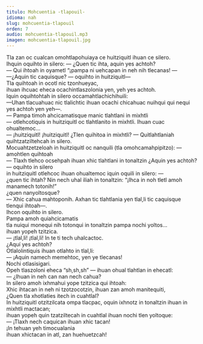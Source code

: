```yaml
---
titulo: Mohcuentia -tlapouil-
idioma: nah
slug: mohcuentia-tlapouil
orden: 7
audio: mohcuentia-tlapouil.mp3
imagen: mohcuentia-tlapouil.jpg
---
```


Tla zan oc cualcan omohtlapohuiaya ce huitziquitl ihuan ce silero.<br>
Ihquin oquihto in silero: — ¿Quen tic ihta, aquin yes achtoh?<br>
— Qui ihtoah in oyametl “¡pampa ni uehcapan in neh nih tlecanas! — <br>
—¿Aquin tic caquisque? — oquihto in huitziquitl—<br>
Tla quihtoah in ocotl nic tzonhueyac,<br>
ihuan ihcuac eheca ocachintlaszolonia yen, yeh yes achtoh. <br>
Iquin oquihtohtah in silero occamahtlachichihuili:<br>
—Uhan tlacuahuac nic tlalichtic ihuan ocachi chicahuac nuihqui qui nequi yes achtoh yen yeh—.<br>
— Pampa timoh ahcicamatisque manic tlahtlani in mixhtli<br>
— otlehcotiquis in huitziquitl oc tlahtlanito in mixhtli. Ihuan cuac ohualtemoc…<br>
— ¡huitziquitl! ¡huitziquitl! ¿Tlen quihitoa in mixhtli? — Quitlahtlaniah quihtzatziltehcah in silero.<br>
Mocuahtzetzeloah in huitziquitl oc nanquili (tla omohcamahpipitzo): — amohtlen quihtoah <br>
— Tlaxh tlehco ocsehpah ihuan xhic tlahtlani in tonaltzin ¿Aquin yes achtoh? — oquihto in silero<br>
in huitziquitl otlehcoc ihuan ohualtemoc iquin oquili in silero: — <br>
¿quen tic ihtah? Nin nech uhal iliah in tonaltzin: “¡Ihca in noh tletl amoh manamech totonih!”<br>
¿quen nanyoltosque?<br>
— Xhic cahua mahtoponih. Axhan tic tlahtlania yen tlal,li tic caquisque tlenqui ihtoah—. <br>
Ihcon oquihto in silero.<br>
Pampa amoh quiahcicamatis <br>
tla nuiqui monequi nih totonqui in tonaltzin pampa nochi yoltos...<br>
ihuan yopeh tzitzica. <br>
— ¡tlal,li! ¡tlal,li! In te ti tech uhalcactoc.<br>
¿Aquí yes achtoh?<br>
Otlalolintiquis ihuan otlahto in tlal,li: <br>
— ¡Aquin namech memehtoc, yen ye tlecanas!<br>
Nochi otlasisigari.<br>
Opeh tlaszoloni eheca “sh,sh,sh” — ihuan ohual tlahtlan in ehecatl:<br>
— ¿Ihuan in neh can nan nech cahua? <br>
In silero amoh ixhmahui yope tzitzica qui ihtoah:<br>
Xhic ihtacan in neh ni tzotzocotzin, ihuan zan amoh manitequiti,<br>
¿Quen tla xhotlaties itech in cuahtlal?<br>
In huitziquitl otzitzilcata ompa tlacpac, oquin ixhnotz in tonaltzin ihuan in mixhtli mactacan;<br>
ihuan yopeh quin tzatziltecah in cuahtlal ihuan nochi tlen yoltoque: <br>
— ¡Tlaxh nech caquican ihuan xhic tacan!<br>
¡In tehuan yeh timocualania<br>
ihuan xhictacan in atl, zan huehuetzcah!<br>
